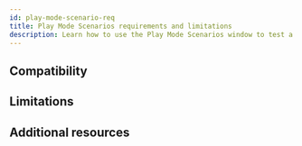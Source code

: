```yaml
---
id: play-mode-scenario-req
title: Play Mode Scenarios requirements and limitations
description: Learn how to use the Play Mode Scenarios window to test a multiplayer project
---
```


## Compatibility


## Limitations


## Additional resources
